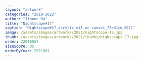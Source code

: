 ```yaml
---
layout: "artwork"
categories: "2018-2022"
author: "Jihoon Ha"
title: "Nightscape#17"
caption: "Nightscape#17_acrylic,oil on canvas_73×61㎝_2021"
image: /assets/images/artworks/2021/nightscape-17.jpg
thumb: /assets/images/artworks/2021/thumbs/nightscape-17.jpg
order: 22010557
sizeScore: 05
orderByYear: 2021081
---
```

